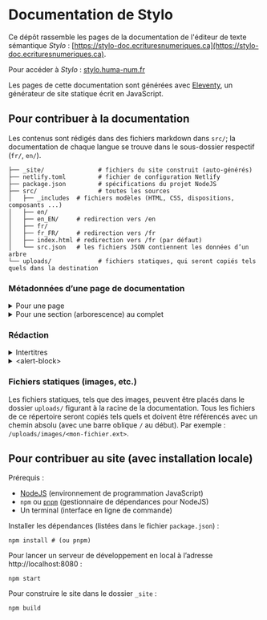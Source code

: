 # Documentation de Stylo

Ce dépôt rassemble les pages de la documentation de l'éditeur de texte sémantique _Stylo_ : [https://stylo-doc.ecrituresnumeriques.ca](https://stylo-doc.ecrituresnumeriques.ca).

Pour accéder à _Stylo_ : [stylo.huma-num.fr](https://stylo.huma-num.fr)

Les pages de cette documentation sont générées avec [Eleventy](https://www.11ty.dev/), un générateur de site statique écrit en JavaScript.

## Pour contribuer à la documentation

Les contenus sont rédigés dans des fichiers markdown dans `src/`;
la documentation de chaque langue se trouve dans le sous-dossier respectif (`fr/`, `en/`).

```
├── _site/               # fichiers du site construit (auto-générés)
├── netlify.toml         # fichier de configuration Netlify
├── package.json         # spécifications du projet NodeJS
├── src/                 # toutes les sources
│   ├── _includes  # fichiers modèles (HTML, CSS, dispositions, composants ...)
│   ├── en/
│   ├── en_EN/     # redirection vers /en
│   ├── fr/
│   ├── fr_FR/     # redirection vers /fr
│   ├── index.html # redirection vers /fr (par défaut)
│   └── src.json   # les fichiers JSON contiennent les données d’un arbre
└── uploads/             # fichiers statiques, qui seront copiés tels quels dans la destination
```

### Métadonnées d’une page de documentation 

<details>
<summary>Pour une page</summary>

- `title` : le titre doit figurer dans les métadonnées (préambule `front-matter`)
- `date` : on voudra généralement afficher la date de dernière modification. Avec Eleventy, qui est en mesure de récupérer la date du dernier commit du fichier (ou de lire sa date de création), il s’agit d’utiliser la valeur `"Last Modified"`. Il est aussi possible d’insérer une date fixe manuellement, ex. `2023-05-01`.
- `isHome` : s’il s’agit de la page d’accueil, on ajoutera la propriété `isHome` avec la valeur booléenne `true`.
- `useSideMenu` : pour masquer la barre latérale sur la page, on peut insérer la valeur booléenne `false`.

Exemple :
```yaml
---
title: "Titre de la page"
date: Last Modified
---
```
</details>

<details>
<summary>Pour une section (arborescence) au complet</summary>

Les métadonnées peuvent alors être définies à la racine du répertoire, dans un fichier JSON du même nom. Par exemple, pour définir une métadonnée par défaut pour tous les fichiers dans le dossier `src/`, on y créera un fichier `src.json`.

- `siteTitle`&nbsp;: titre principal
- `lang`&nbsp;: langue par défaut
- `description`&nbsp;: description sommaire pour les moteurs de recherche
- `rights`&nbsp;: droits et licence des contenus
- `sectionTitle`&nbsp;: titre principal (court!)
- `menu`&nbsp;: représentation en JSON des éléments qui apparaîtront dans le menu latéral (pour voir un exemple, regarder la source)

```json
{
  "layout": "docs",
  "useSideMenu": true,
  "version": "3.0.0",
  
  "siteTitle": "Titre principal",
  "lang": "fr|en|...",
  "description": "",
  "rights": "Certains droits réservés...",
  
  "sectionTitle": "Docs v3",

  "menu": [
    {
      "label": "Projet",
      "children": [
        {
          "label": "À propos",
          "url": "/fr/about"
        }
      ]
    }
  ]
}
```
</details>

### Rédaction

<details>
<summary>Intertitres</summary>

Bien séparer les sections du contenu avec des intertitres, en commençant par des intertitres de niveau 2 (`##` en markdown), puis de niveau 3 (`###`), etc.. Le titre de niveau 1 est réservé au titre du document, généré à partir de la métadonnée `title`.
</details>

<details>
<summary>&lt;alert-block&gt;</summary>

Ce bloc permet d’afficher graphiquement un message important, selon les besoins. Plusieurs `type`s sont possibles&nbsp;:

- (vide, par défaut)
- `neutral`
- `success`
- `warning`
- `danger`

```html
<alert-block>

  **Contenu** (avec style par défaut)

</alert-block>
```

```html
<alert-block
  type="success"
  heading="Hourra!"
>

  Vous avez réussi! <a href="/">Retourner à l’accueil</a>.

</alert-block>;
```
</details>

### Fichiers statiques (images, etc.)

Les fichiers statiques, tels que des images, peuvent être placés dans le dossier `uploads/` figurant à la racine de la documentation. Tous les fichiers de ce répertoire seront copiés tels quels et doivent être référencés avec un chemin absolu (avec une barre oblique `/` au début). Par exemple&nbsp;: `/uploads/images/<mon-fichier.ext>`.

## Pour contribuer au site (avec installation locale)

Prérequis :

* [NodeJS](https://nodejs.org/fr) (environnement de programmation JavaScript)
* `npm` ou [`pnpm`](https://pnpm.io/) (gestionnaire de dépendances pour NodeJS)
* Un terminal (interface en ligne de commande)

Installer les dépendances (listées dans le fichier `package.json`) :

```shell
npm install # (ou pnpm)
```

Pour lancer un serveur de développement en local à l’adresse http://localhost:8080 :

```shell
npm start
```

Pour construire le site dans le dossier `_site` :

```shell
npm build
```
